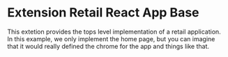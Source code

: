 # Extension Retail React App Base

This extetion provides the tops level implementation of a retail application. 
In this example, we only implement the home page, but you can imagine that it would
really defined the chrome for the app and things like that.